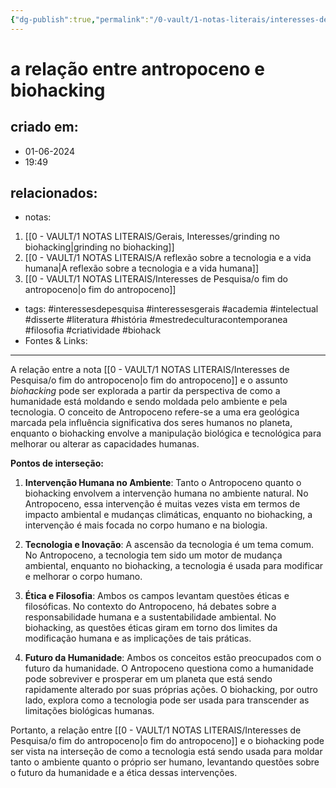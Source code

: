 ```yaml
---
{"dg-publish":true,"permalink":"/0-vault/1-notas-literais/interesses-de-pesquisa/a-relacao-entre-antropoceno-e-biohacking/","tags":["interessesdepesquisa","interessesgerais","academia","intelectual","disserte","literatura","história","mestredeculturacontemporanea","filosofia","criatividade","biohack"],"dgHomeLink":true,"dgShowLocalGraph":true,"dgShowFileTree":true,"dgEnableSearch":true}
---
```


# a relação entre antropoceno e biohacking

## criado em: 
- 01-06-2024
- 19:49
## relacionados:
- notas:
1. [[0 - VAULT/1 NOTAS LITERAIS/Gerais, Interesses/grinding no biohacking\|grinding no biohacking]]
2. [[0 - VAULT/1 NOTAS LITERAIS/A reflexão sobre a tecnologia e a vida humana\|A reflexão sobre a tecnologia e a vida humana]]
3. [[0 - VAULT/1 NOTAS LITERAIS/Interesses de Pesquisa/o fim do antropoceno\|o fim do antropoceno]]
- tags: #interessesdepesquisa #interessesgerais #academia #intelectual #disserte #literatura #história  #mestredeculturacontemporanea #filosofia #criatividade #biohack 
- Fontes & Links: 
---

A relação entre a nota [[0 - VAULT/1 NOTAS LITERAIS/Interesses de Pesquisa/o fim do antropoceno\|o fim do antropoceno]] e o assunto *biohacking* pode ser explorada a partir da perspectiva de como a humanidade está moldando e sendo moldada pelo ambiente e pela tecnologia. O conceito de Antropoceno refere-se a uma era geológica marcada pela influência significativa dos seres humanos no planeta, enquanto o biohacking envolve a manipulação biológica e tecnológica para melhorar ou alterar as capacidades humanas.

**Pontos de interseção:**

1. **Intervenção Humana no Ambiente**: Tanto o Antropoceno quanto o biohacking envolvem a intervenção humana no ambiente natural. No Antropoceno, essa intervenção é muitas vezes vista em termos de impacto ambiental e mudanças climáticas, enquanto no biohacking, a intervenção é mais focada no corpo humano e na biologia.

2. **Tecnologia e Inovação**: A ascensão da tecnologia é um tema comum. No Antropoceno, a tecnologia tem sido um motor de mudança ambiental, enquanto no biohacking, a tecnologia é usada para modificar e melhorar o corpo humano.

3. **Ética e Filosofia**: Ambos os campos levantam questões éticas e filosóficas. No contexto do Antropoceno, há debates sobre a responsabilidade humana e a sustentabilidade ambiental. No biohacking, as questões éticas giram em torno dos limites da modificação humana e as implicações de tais práticas.

4. **Futuro da Humanidade**: Ambos os conceitos estão preocupados com o futuro da humanidade. O Antropoceno questiona como a humanidade pode sobreviver e prosperar em um planeta que está sendo rapidamente alterado por suas próprias ações. O biohacking, por outro lado, explora como a tecnologia pode ser usada para transcender as limitações biológicas humanas.

Portanto, a relação entre [[0 - VAULT/1 NOTAS LITERAIS/Interesses de Pesquisa/o fim do antropoceno\|o fim do antropoceno]] e o biohacking pode ser vista na interseção de como a tecnologia está sendo usada para moldar tanto o ambiente quanto o próprio ser humano, levantando questões sobre o futuro da humanidade e a ética dessas intervenções.